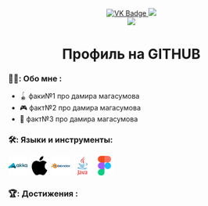 <div id="badges" align="center">
<a href="https://vk.com/damir_mustang">
<img src ="http://img.shields.io/badge/VK-blue?style=for-the-badge&logo=VK&logoColor=white" alt="VK Badge"/>
</a>

<a href="https://mail.google.com/mail/u/0/#inbox">
<img src = "https://img.shields.io/badge/EMAIL-red?style=for-the-badge&logo=Gmail&logoColor=white"/>
</a>
</div>

<div id="viemprof" align="center" >
<img src="https://komarev.com/ghpvc/?username=Damir095&style=flat-square&color=blue" alt""/>
</div>

<div id="heythere" align="center">
<h1> Профиль на GITHUB </h1>
</div>

### 👨‍💻: Обо мне :

- 🪀 факи№1 про дамира магасумова
- 🎮 факт№2 про дамира магасумова
- 🎨 факт№3 про дамира магасумова

### 🛠️: Языки и инструменты: 
<div>
<img src="https://raw.githubusercontent.com/devicons/devicon/ca28c779441053191ff11710fe24a9e6c23690d6/icons/akka/akka-original-wordmark.svg" width="40" height="40"/>
<img src="https://raw.githubusercontent.com/devicons/devicon/ca28c779441053191ff11710fe24a9e6c23690d6/icons/apple/apple-original.svg" width="40" height="40"/>
<img src="https://raw.githubusercontent.com/devicons/devicon/ca28c779441053191ff11710fe24a9e6c23690d6/icons/blender/blender-original-wordmark.svg" width="40" height="40"/>
<img src="https://raw.githubusercontent.com/devicons/devicon/ca28c779441053191ff11710fe24a9e6c23690d6/icons/java/java-original-wordmark.svg" width="40" height="40"/>
<img src="https://raw.githubusercontent.com/devicons/devicon/ca28c779441053191ff11710fe24a9e6c23690d6/icons/figma/figma-original.svg"  width="40" height="40"/>
</div>

### 🏆: Достижения :
<div
<img src="https://github-profile-trophy.vercel.app/?username=Damir095" alt=""/>
</div>

